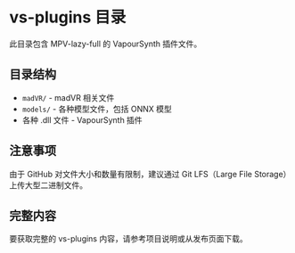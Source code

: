 # vs-plugins 目录

此目录包含 MPV-lazy-full 的 VapourSynth 插件文件。

## 目录结构

- `madVR/` - madVR 相关文件
- `models/` - 各种模型文件，包括 ONNX 模型
- 各种 .dll 文件 - VapourSynth 插件

## 注意事项

由于 GitHub 对文件大小和数量有限制，建议通过 Git LFS（Large File Storage）上传大型二进制文件。

## 完整内容

要获取完整的 vs-plugins 内容，请参考项目说明或从发布页面下载。